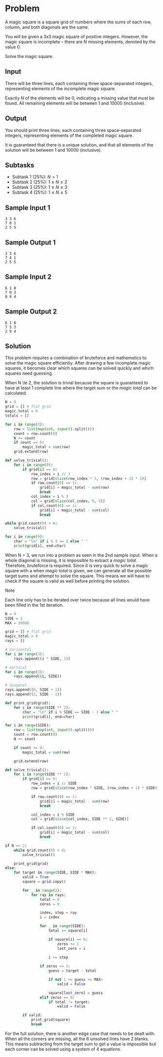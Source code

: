 # Problem

A magic square is a square grid of numbers where the sums of each row, column, and both diagonals are the same.

You will be given a 3x3 magic square of positive integers. However, the magic square is incomplete – there are $N$ missing elements, denoted by the value $0$.

Solve the magic square.

## Input
There will be three lines, each containing three space-separated integers, representing elements of the incomplete magic square.

Exactly $N$ of the elements will be $0$, indicating a missing value that must be found. All remaining elements will be between $1$ and $10000$ (inclusive).

## Output
You should print three lines, each containing three space-separated integers, representing elements of the completed magic square.

It is guaranteed that there is a unique solution, and that all elements of the solution will be between $1$ and $10000$ (inclusive).

## Subtasks
 - Subtask 1 (25%): $N=1$
 - Subtask 2 (25%): $1\le N\le 2$
 - Subtask 3 (25%): $1\le N\le 3$
 - Subtask 4 (25%): $1\le N\le 5$
## Sample Input 1
```
3 3 6
7 0 1
2 5 5
```
## Sample Output 1
```
3 3 6
7 4 1
2 5 5
``` 
## Sample Input 2
```
6 1 0
7 0 3
0 9 4
```
## Sample Output 2
```
6 1 8
7 5 3
2 9 4
```

## Solution

This problem requires a combination of bruteforce and mathematics to solve the magic square efficiently. After drawing a few incomplete magic squares, it becomes clear which squares can be solved quickly and which squares need guessing.

When N \le  2, the solution is trivial because the square is guaranteed to have at least 1 complete line where the target sum or the *magic total* can be calculated. 

```py
N = 0
grid = [] # flat grid
magic_total = 0
totals = []

for i in range(3):
    row = list(map(int, input().split()))
    count = row.count(0)
    N += count
    if count == 0:
        magic_total = sum(row)
    grid.extend(row)

def solve_trivial():
    for i in range(9):
        if grid[i] == 0:
            row_index = i // 3
            row = grid[slice(row_index * 3, (row_index + 1) * 3)]
            if row.count(0) == 1:
                grid[i] = magic_total - sum(row)
                break
            col_index = i % 3
            col = grid[slice(col_index, 9, 3)]
            if col.count(0) == 1:
                grid[i] = magic_total - sum(col)
                break

while grid.count(0) > 0:
    solve_trivial()

for i in range(9):
    char = "\n" if i % 3 == 2 else " "
    print(grid[i], end=char)
```

When N = 3, we run into a problem as seen in the 2nd sample input. When a whole diagonal is missing, it is impossible to extract a *magic total*. Therefore, bruteforce is required. Since it is very quick to solve a magic square with a when *magic total* is given, we can generate all the possible target sums and attempt to solve the square. This means we will have to check if the square is valid as well before printing the solution.

> [!NOTE]
> Each line only has to be iterated over twice because all lines would have been filled in the 1st iteration.

```py
N = 0
SIDE = 3
MAX = 10000

grid = [] # flat grid
magic_total = 0
rays = []

# horizontal
for i in range(3):
    rays.append((i * SIDE, 1))

# vertical
for i in range(3):
    rays.append((i, SIDE))

# diagonal
rays.append((0, SIDE + 1))
rays.append((2, SIDE - 1))

def print_grid(grid):
    for i in range(SIDE ** 2):
        char = "\n" if i % SIDE == SIDE - 1 else " "
        print(grid[i], end=char)

for i in range(SIDE):
    row = list(map(int, input().split()))
    count = row.count(0)
    N += count

    if count == 0:
        magic_total = sum(row)

    grid.extend(row)

def solve_trivial():
    for i in range(SIDE ** 2):
        if grid[i] == 0:
            row_index = i // SIDE
            row = grid[slice(row_index * SIDE, (row_index + 1) * SIDE)]

            if row.count(0) == 1:
                grid[i] = magic_total - sum(row)
                break

            col_index = i % SIDE
            col = grid[slice(col_index, SIDE ** 2, SIDE)]

            if col.count(0) == 1:
                grid[i] = magic_total - sum(col)
                break

if N <= 2:
    while grid.count(0) > 0:
        solve_trivial()

    print_grid(grid)
else:
    for target in range(SIDE, SIDE * MAX):
        valid = True
        square = grid.copy()

        for _ in range(2):
            for ray in rays:
                total = 0
                zeros = 0

                index, step = ray
                i = index

                for _ in range(SIDE):
                    total += square[i]

                    if square[i] == 0:
                        zeros += 1
                        last_zero = i
                    
                    i += step

                if zeros == 1:
                    guess = target - total

                    if not 1 <= guess <= MAX:
                        valid = False

                    square[last_zero] = guess
                elif zeros == 0:
                    if total != target:
                        valid = False

        if valid:
            print_grid(square)
            break
```

For the full solution, there is another edge case that needs to be dealt with. When all the corners are missing, all the 6 unsolved lines have 2 blanks. This means subtracting from the target sum to get a value is impossible but each corner can be solved using a system of 4 equations.